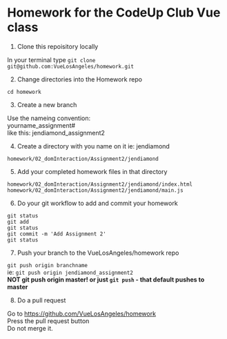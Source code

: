 # Homework for the CodeUp Club Vue class
1. Clone this repoisitory locally

In your terminal type
  `git clone git@github.com:VueLosAngeles/homework.git`

2. Change directories into the Homework repo

`cd homework`

3. Create a new branch

Use the nameing convention:  
yourname_assignment#  
like this:  jendiamond_assignment2

4. Create a directory with you name on it ie: jendiamond

`homework/02_domInteraction/Assignment2/jendiamond`

5. Add your completed homework files in that directory

`homework/02_domInteraction/Assignment2/jendiamond/index.html`
`homework/02_domInteraction/Assignment2/jendiamond/main.js`

6. Do your git workflow to add and commit your homework

```
git status
git add
git status
git commit -m 'Add Assignment 2'
git status
```

7. Push your branch to the VueLosAngeles/homework repo

`git push origin branchname`  
ie: `git push origin jendiamond_assignment2`  
**NOT git push origin master! or just `git push` - that default pushes to master**  

8. Do a pull request

Go to https://github.com/VueLosAngeles/homework  
Press the pull request button  
Do not merge it. 
